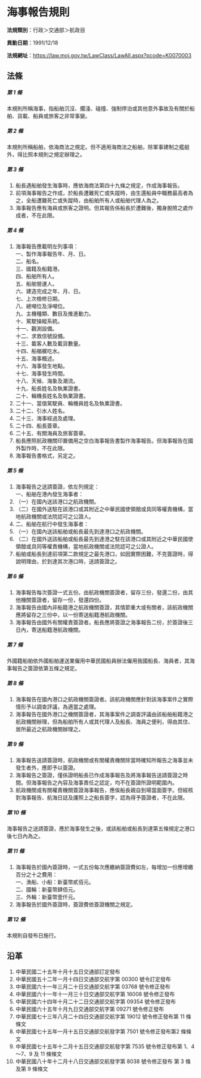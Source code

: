 # 海事報告規則



**法規類別**：行政＞交通部＞航政目

**異動日期**：1991/12/18  

**法規網址**：https://law.moj.gov.tw/LawClass/LawAll.aspx?pcode=K0070003



## 法條
##### 第 1 條
本規則所稱海事，指船舶沉沒、擱淺、碰撞、強制停泊或其他意外事故及有關於船舶、貨載、船員或旅客之非常事變。

##### 第 2 條
本規則所稱船舶，依海商法之規定。但不適用海商法之船舶，除軍事建制之艦艇外，得比照本規則之規定辦理之。

##### 第 3 條
1. 船長遇船舶發生海事時，應依海商法第四十九條之規定，作成海事報告。
1. 前項海事報告之作成，於船長遭難死亡或失蹤時，由生還船員中職務最高者為之，全船遭難死亡或失蹤時，由船舶所有人或船舶代理人為之。
1. 海事報告應有海員或旅客之證明。但其報告係船長於遭難後，獨身脫險之處作成者，不在此限。

##### 第 4 條
1. 海事報告應載明左列事項：  
一、製作海事報告年、月、日。  
二、船名。  
三、國籍及船籍港。  
四、船舶所有人。  
五、船舶營運人。  
六、建造完成之年、月、日。  
七、上次檢修日期。  
八、總噸位及淨噸位。  
九、主機種類、數目及推進動力。  
十、駕駛操縱系統。  
十一、觀測設備。  
十二、求救信號設備。  
十三、載客人數及載貨數量。  
十四、船艏艉吃水。  
十五、海事概述。  
十六、海事發生地點。  
十七、海事發生時間。  
十八、天候、海象及潮流。  
十九、船長姓名及執業證書。  
二十、輪機長姓名及執業證書。
1. 二十一、當值駕駛員、輪機員姓名及執業證書。
1. 二十二、引水人姓名。
1. 二十三、海事經過及處理。
1. 二十四、船長簽章。
1. 二十五、有關海員及旅客簽章。
1. 船長應照航政機關印置備用之空白海事報告書製作海事報告。但海事報告在國外製作時，不在此限。
1. 海事報告書格式，另定之。

##### 第 5 條
1. 海事報告之送請簽證，依左列規定：  
一、船舶在港內發生海事者：
1. （一）在國內送該港口之航政機關。
1. （二）在國外送駐在該港口或其附近之中華民國使領館或具同等權責機構，當地航政機關或法院認可之公證人。
1. 二、船舶在航行中發生海事者：
1. （一）在國內送該船舶或船長最先到達港口之航政機關。
1. （二）在國外送該船舶或船長最先到達港之駐在該港口或其附近之中華民國使領館或具同等權責機構，當地航政機關或法院認可之公證人。
1. 船舶或船長到達前項第二款規定之最先港口，如因實際困難，不克簽證時，得說明理由，於到達其次港口時，送請簽證之。

##### 第 6 條
1. 海事報告每次簽證一式五份。由航政機關簽證者，留存三份，發還二份，由其他機關簽證者，留存一份，發還四份。
1. 海事報告由國內非船籍港之航政機關簽證，其情節重大或有關者，該航政機關應將留存之三份中，以一份寄送船籍港航政機關。
1. 海事報告由國外有關權責簽證者。船長應將簽證之海事報告二份，於簽證後三日內，寄送船籍港航政機關。

##### 第 7 條
外國籍船舶依外國船舶運送業僱用中華民國船員辦法僱用我國船長、海員者，其海事報告之簽證依第五條之規定。

##### 第 8 條
1. 海事報告在國內港口之航政機關簽證者。該航政機關應針對該海事案件之實際情形予以調查評議，為適當之處理。
1. 海事報告在國外港口之機關簽證者，其海事案件之調查評議由該船舶船籍港之航政機關辦理，但為船舶所有人或其代理人及船長、海員之便利，得由其住、居所最近之航政機關辦理之。

##### 第 9 條
1. 海事報告送請簽證時，航政機關或有關權責機關除當時確知所報告之海事並未發生者外，應即予以簽證。
1. 海事報告之簽證，僅係證明船長已作成海事報告及將海事報告送請簽證之時間。但海事報告之內容及海事責任之認定，均不在簽證所證明範圍內。
1. 航政機關或有關權責機關簽證海事報告，應俟船長親自到場當面簽字。但經核對海事報告、航海日誌及護照上之船長簽字，認為得予簽證者，不在此限。

##### 第 10 條
海事報告之送請簽證，應於海事發生之後，或該船舶或船長到達第五條規定之港口後七日內為之。

##### 第 11 條
1. 海事報告於國內簽證時，一式五份每次應繳納簽證費如左，每增加一份應增繳百分之十之費用：  
一、漁船、小船：新臺幣貳佰元。  
二、國輪：新臺幣肆佰元。  
三、外輪：新臺幣壹仟元。
1. 海事報告於國外簽證時，簽證費依簽證機關之規定。

##### 第 12 條
本規則自發布日施行。

## 沿革
1. 中華民國二十五年十月十五日交通部訂定發布
1. 中華民國五十二年一月十四日交通部交航字第 00300  號令訂定發布
1. 中華民國六十一年三月二十日交通部交航字第 03768  號令修正發布
1. 中華民國六十一年十一月三十日交通部交航字第 16008  號令修正發布
1. 中華民國六十四年十月二十二日交通部交航字第 09354  號令修正發布
1. 中華民國六十五年十月九日交通部交航字第 09271  號令修正發布
1. 中華民國七十三年八月二十四日交通部交航字第 19012  號令修正發布第 11 條條文
1. 中華民國七十五年一月十五日交通部交航發字第 7501 號令修正發布第2 條條文
1. 中華民國七十五年十二月十五日交通部交航發字第 7535 號令修正發布第 1、4～7、9 及 11 條條文
1. 中華民國八十年十二月十八日交通部交航發字第 8038  號令修正發布 第 3  條及第 9  條條文

